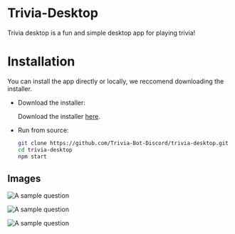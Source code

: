 # Trivia-Desktop

Trivia desktop is a fun and simple desktop app for playing trivia!

# Installation

You can install the app directly or locally, we reccomend downloading the installer.

- Download the installer:

  Download the installer [here](https://github.com/gubareve/trivia-desktop/releases).

- Run from source:

  ```sh
  git clone https://github.com/Trivia-Bot-Discord/trivia-desktop.git
  cd trivia-desktop
  npm start
  ```

## Images

![A sample question](https://i.imgur.com/ip90cMa.png)

![A sample question](https://i.imgur.com/8jbtC4q.png)

![A sample question](https://i.imgur.com/Ek7muno.png)
